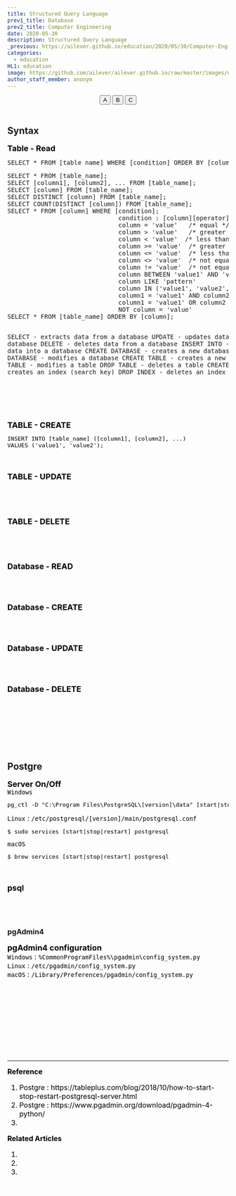 ```yaml
---
title: Structured Query Language
prev1_title: Database
prev2_title: Computer Engineering
date: 2020-05-30
description: Structured Query Language
_previous: https://ailever.github.io/education/2020/05/30/Computer-Engineering/
categories:
  - education
HL1: education
image: https://github.com/ailever/ailever.github.io/raw/master/images/unsplash/gray_Computer_Engineering.png
author_staff_member: anonym
---
```


<!-- Top Block -->
<div align="center" class="top_btn_box">
  <button class="top_btn" type="button" onclick="location.href='#'">A</button>
  <button class="top_btn" type="button" onclick="location.href='#'">B</button>
  <button class="top_btn" type="button" onclick="location.href='#'">C</button>
</div><br>
<!-- Top Block -->

## Syntax
<!-- Content Block -->
<div align="left" style="font-size:large;font-weight:bold;color:black;background-color:unset;">Table - Read</div>
<pre class="python-code">
SELECT * FROM [table_name] WHERE [condition] ORDER BY [column] ASC|DESC;
</pre>
<pre class="python-code">
SELECT * FROM [table_name];
SELECT [column1], [column2], ... FROM [table_name];
SELECT [column] FROM [table_name];
SELECT DISTINCT [column] FROM [table_name];
SELECT COUNT(DISTINCT [column]) FROM [table_name];
SELECT * FROM [column] WHERE [condition];
                              condition : [column][operator][value]
                              column = 'value'   /* equal */
                              column > 'value'   /* greater than */
                              column < 'value'  /* less than */
                              column >= 'value'  /* greater than or equal */
                              column <= 'value'  /* less than or equal */
                              column <> 'value'  /* not equal */
                              column != 'value'  /* not equal */
                              column BETWEEN 'value1' AND 'value2'        
                              column LIKE 'pattern'	
                              column IN ('value1', 'value2', ...)
                              column1 = 'value1' AND column2 = 'value2' AND ...
                              column1 = 'value1' OR column2 = 'value2' OR ...
                              NOT column = 'value' 
SELECT * FROM [table_name] ORDER BY [column];

SELECT - extracts data from a database
UPDATE - updates data in a database
DELETE - deletes data from a database
INSERT INTO - inserts new data into a database
CREATE DATABASE - creates a new database
ALTER DATABASE - modifies a database
CREATE TABLE - creates a new table
ALTER TABLE - modifies a table
DROP TABLE - deletes a table
CREATE INDEX - creates an index (search key)
DROP INDEX - deletes an index

</pre>
<div align="left" style="font-size:medium;font-weight:normal;color:black;background-color:unset;">
  
<br><br></div>
<!-- Content Block -->


<!-- Content Block -->
<div align="left" style="font-size:large;font-weight:bold;color:black;background-color:unset;">TABLE - CREATE</div>
<div align="left" style="font-size:medium;font-weight:normal;color:black;background-color:unset;">
<pre class="python-code">
INSERT INTO [table_name] ([column1], [column2], ...)
VALUES ('value1', 'value2');
</pre>
<br><br></div>
<!-- Content Block -->

<!-- Content Block -->
<div align="left" style="font-size:large;font-weight:bold;color:black;background-color:unset;">TABLE - UPDATE</div>
<div align="left" style="font-size:medium;font-weight:normal;color:black;background-color:unset;">
<pre class="python-code">

</pre>
<br><br></div>
<!-- Content Block -->

<!-- Content Block -->
<div align="left" style="font-size:large;font-weight:bold;color:black;background-color:unset;">TABLE - DELETE</div>
<div align="left" style="font-size:medium;font-weight:normal;color:black;background-color:unset;">
<pre class="python-code">

</pre>
<br><br></div>
<!-- Content Block -->


<!-- Content Block -->
<div align="left" style="font-size:large;font-weight:bold;color:black;background-color:unset;">Database - READ</div>
<div align="left" style="font-size:medium;font-weight:normal;color:black;background-color:unset;">
  
<br><br></div>
<!-- Content Block -->

<!-- Content Block -->
<div align="left" style="font-size:large;font-weight:bold;color:black;background-color:unset;">Database - CREATE</div>
<div align="left" style="font-size:medium;font-weight:normal;color:black;background-color:unset;">
  
<br><br></div>
<!-- Content Block -->

<!-- Content Block -->
<div align="left" style="font-size:large;font-weight:bold;color:black;background-color:unset;">Database - UPDATE</div>
<div align="left" style="font-size:medium;font-weight:normal;color:black;background-color:unset;">
  
<br><br></div>
<!-- Content Block -->

<!-- Content Block -->
<div align="left" style="font-size:large;font-weight:bold;color:black;background-color:unset;">Database - DELETE</div>
<div align="left" style="font-size:medium;font-weight:normal;color:black;background-color:unset;">
  
<br><br></div>
<!-- Content Block -->



<br><br><br>
## Postgre
<!-- Content Block -->
<div align="left" style="font-size:large;font-weight:bold;color:black;background-color:unset;">Server On/Off</div>
<div align="left" style="font-size:medium;font-weight:normal;color:black;background-color:unset;">
<code class="code-title">Windows</code>
<pre class="shell-code">
pg_ctl -D "C:\Program Files\PostgreSQL\[version]\data" [start|stop|restart]  
</pre>
<code class="code-title">Linux</code> : <code class="code-path">/etc/postgresql/[version]/main/postgresql.conf</code>
<pre class="shell-code">
$ sudo services [start|stop|restart] postgresql  
</pre>
<code class="code-title">macOS</code>
<pre class="shell-code">
$ brew services [start|stop|restart] postgresql  
</pre>
<br><br></div>
<!-- Content Block -->


<!-- Content Block -->
<div align="left" style="font-size:large;font-weight:bold;color:black;background-color:unset;">psql</div>
<div align="left" style="font-size:medium;font-weight:normal;color:black;background-color:unset;">
  
<br><br></div>
<!-- Content Block -->



### pgAdmin4
<!-- Content Block -->
<div align="left" style="font-size:large;font-weight:bold;color:black;background-color:unset;">pgAdmin4 configuration</div>
<div align="left" style="font-size:medium;font-weight:normal;color:black;background-color:unset;">  
<code class="code-title">Windows</code> : <code class="code-path">%CommonProgramFiles%\pgadmin\config_system.py</code><br>
<code class="code-title">Linux</code> : <code class="code-path">/etc/pgadmin/config_system.py</code><br>
<code class="code-title">macOS</code> : <code class="code-path">/Library/Preferences/pgadmin/config_system.py</code><br>
<br><br></div>
<!-- Content Block -->








<!-- Content Block -->
<div align="left" style="font-size:medium;font-weight:normal;color:black;background-color:unset;">　<br><br></div>
<div align="left" style="font-size:medium;font-weight:normal;color:black;background-color:unset;">　<br><br></div>
<div align="left" style="font-size:medium;font-weight:normal;color:black;background-color:unset;">　<br><br></div>
<!-- Content Block -->

---

<!-- Reference Block -->
<div align="left" style="font-size:medium;font-weight:normal;color:black;background-color:unset;">
<b>Reference</b>
<ol>
  <li>Postgre : https://tableplus.com/blog/2018/10/how-to-start-stop-restart-postgresql-server.html</li>
  <li>Postgre : https://www.pgadmin.org/download/pgadmin-4-python/</li>
  <li></li>
</ol>
</div>
<!-- Reference Block -->

<!-- Article Block -->
<div align="left" style="font-size:medium;font-weight:normal;color:black;background-color:unset;">
<b>Related Articles</b>
<ol>
  <li></li>
  <li></li>
  <li></li>
</ol>
</div>
<!-- Article Block -->

<!-- Bottom Block -->
<div align="center" class="bottom_btn_box">
  <span class="bottom_btn"><a href="https://github.com/ailever/ailever.github.io/blob/master/_posts/education/2020-05-30-_CE-en-sql.md" target="_blank" style="color:white">Edit</a></span>
</div>
<!-- Bottom Block -->

<!-- Notice
# Mathematical Expression
- outline : $  $
- inline  : $$  $$

# Default Div Tag
- align : left, right, center
- font-size : xx-small, x-small, small, medium, large, x-large, xx-large
- font-weight : normal, bold
- color : red, orange, yellow, green, cyan, blue, purple, pink, white, gray, brown
- background-color : red, orange, yellow, green, cyan, blue, purple, pink, white, gray, brown

# Html Ref
- color code : https://htmlcolorcodes.com/
- tags : https://www.w3schools.com/tags/default.asp
- attributes : https://www.w3schools.com/tags/ref_attributes.asp
Notice -->


